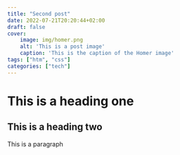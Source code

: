 ```yaml
---
title: "Second post"
date: 2022-07-21T20:20:44+02:00
draft: false
cover:
    image: img/homer.png
    alt: 'This is a post image'
    caption: 'This is the caption of the Homer image'
tags: ["htm", "css"]
categories: ["tech"]
---
```


# This is a heading one
## This is a heading two

This is a paragraph